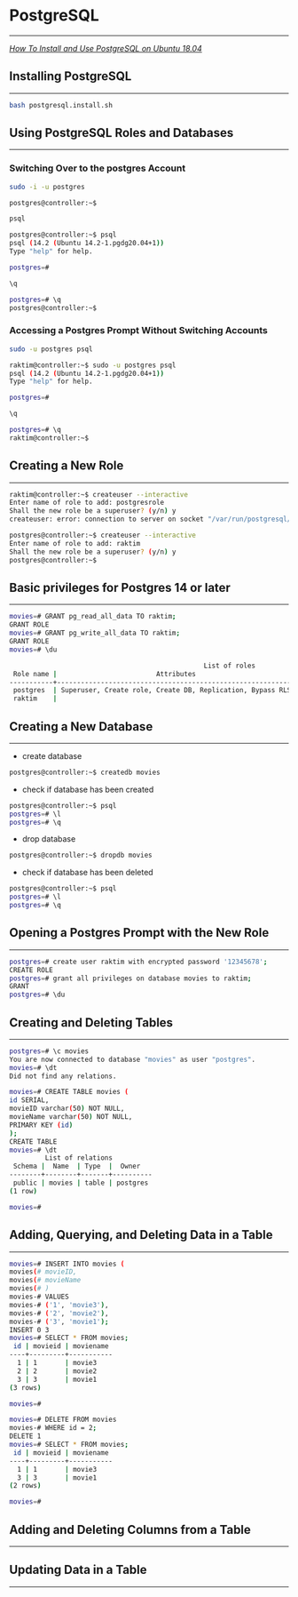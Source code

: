 # PostgreSQL
---

*[How To Install and Use PostgreSQL on Ubuntu 18.04](https://www.digitalocean.com/community/tutorials/how-to-install-and-use-postgresql-on-ubuntu-18-04)*

## Installing PostgreSQL
---

```bash
bash postgresql.install.sh
```

## Using PostgreSQL Roles and Databases
---

### Switching Over to the postgres Account

```bash
sudo -i -u postgres
```
```bash
postgres@controller:~$
```

```bash
psql
```
```bash
postgres@controller:~$ psql
psql (14.2 (Ubuntu 14.2-1.pgdg20.04+1))
Type "help" for help.

postgres=# 
```

```bash
\q
```
```bash
postgres=# \q
postgres@controller:~$ 
```

### Accessing a Postgres Prompt Without Switching Accounts

```bash
sudo -u postgres psql
```
```bash
raktim@controller:~$ sudo -u postgres psql
psql (14.2 (Ubuntu 14.2-1.pgdg20.04+1))
Type "help" for help.

postgres=# 
```

```bash
\q
```
```bash
postgres=# \q
raktim@controller:~$ 
```

## Creating a New Role
---

```bash
raktim@controller:~$ createuser --interactive
Enter name of role to add: postgresrole
Shall the new role be a superuser? (y/n) y
createuser: error: connection to server on socket "/var/run/postgresql/.s.PGSQL.5432" failed: FATAL:  role "raktim" does not exist
```

```bash
postgres@controller:~$ createuser --interactive
Enter name of role to add: raktim
Shall the new role be a superuser? (y/n) y
postgres@controller:~$ 
```

## Basic privileges for Postgres 14 or later
---

```bash
movies=# GRANT pg_read_all_data TO raktim;
GRANT ROLE
movies=# GRANT pg_write_all_data TO raktim;
GRANT ROLE
movies=# \du
```
```bash
                                                 List of roles
 Role name |                         Attributes                         |              Member of               
-----------+------------------------------------------------------------+--------------------------------------
 postgres  | Superuser, Create role, Create DB, Replication, Bypass RLS | {}
 raktim    |                                                            | {pg_read_all_data,pg_write_all_data}
```

## Creating a New Database
---

- create database
```bash
postgres@controller:~$ createdb movies
```

- check if database has been created
```bash
postgres@controller:~$ psql
postgres=# \l
postgres=# \q
```

- drop database
```bash
postgres@controller:~$ dropdb movies
```

- check if database has been deleted
```bash
postgres@controller:~$ psql
postgres=# \l
postgres=# \q
```

## Opening a Postgres Prompt with the New Role
---

```bash
postgres=# create user raktim with encrypted password '12345678';
CREATE ROLE
postgres=# grant all privileges on database movies to raktim;
GRANT
postgres=# \du
```

## Creating and Deleting Tables
---

```bash
postgres=# \c movies
You are now connected to database "movies" as user "postgres".
movies=# \dt
Did not find any relations.
```

```bash
movies=# CREATE TABLE movies (
id SERIAL,
movieID varchar(50) NOT NULL,
movieName varchar(50) NOT NULL,
PRIMARY KEY (id)
);
CREATE TABLE
movies=# \dt
         List of relations
 Schema |  Name  | Type  |  Owner   
--------+--------+-------+----------
 public | movies | table | postgres
(1 row)

movies=# 
```

## Adding, Querying, and Deleting Data in a Table
---

```bash
movies=# INSERT INTO movies (
movies(# movieID,
movies(# movieName
movies(# )
movies-# VALUES
movies-# ('1', 'movie3'),
movies-# ('2', 'movie2'),
movies-# ('3', 'movie1');
INSERT 0 3
movies=# SELECT * FROM movies;
 id | movieid | moviename 
----+---------+-----------
  1 | 1       | movie3
  2 | 2       | movie2
  3 | 3       | movie1
(3 rows)

movies=# 
```

```bash
movies=# DELETE FROM movies
movies-# WHERE id = 2;
DELETE 1
movies=# SELECT * FROM movies;
 id | movieid | moviename 
----+---------+-----------
  1 | 1       | movie3
  3 | 3       | movie1
(2 rows)

movies=# 
```

## Adding and Deleting Columns from a Table
---

## Updating Data in a Table
---

